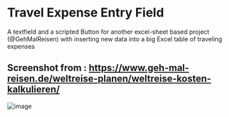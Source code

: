 # Travel Expense Entry Field
 A textfield and a scripted Button for another excel-sheet based project (@GehMalReisen) with inserting new data into a big Excel table of traveling expenses

## Screenshot from : https://www.geh-mal-reisen.de/weltreise-planen/weltreise-kosten-kalkulieren/
![image](https://user-images.githubusercontent.com/48185176/181413117-3daa9b9c-55ad-4c81-ad85-2dc20daf6f2c.png)
